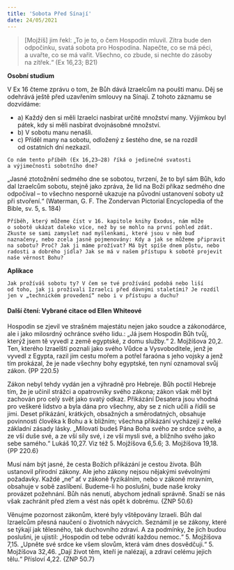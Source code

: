 ```yaml
---
title: 'Sobota Před Sínají'
date: 24/05/2021
---
```


> <p></p>
> [Mojžíš] jim řekl: „To je to, o čem Hospodin mluvil. Zítra bude den odpočinku, svatá sobota pro Hospodina. Napečte, co se má péci, a uvařte, co se má vařit. Všechno, co zbude, si nechte do zásoby na zítřek.“ (Ex 16,23; B21)

**Osobní studium**

V Ex 16 čteme zprávu o tom, že Bůh dává Izraelcům na poušti manu. Děj se odehrává ještě před uzavřením smlouvy na Sínaji. Z tohoto záznamu se dozvídáme:

- a) 	Každý den si měli Izraelci nasbírat určité množství many. Výjimkou byl pátek, kdy si měli nasbírat dvojnásobné množství.
- b) 	V sobotu manu nenašli.
- c) 	Příděl many na sobotu, odložený z šestého dne, se na rozdíl od ostatních dní nezkazil.

`Co nám tento příběh (Ex 16,23–28) říká o jedinečné svatosti a výjimečnosti sobotního dne?`

„Jasné ztotožnění sedmého dne se sobotou, tvrzení, že to byl sám Bůh, kdo dal Izraelcům sobotu, stejně jako zpráva, že lid na Boží příkaz sedmého dne odpočíval – to všechno nesporně ukazuje na původní ustanovení soboty už při stvoření.“ (Waterman, G. F. The Zondervan Pictorial Encyclopedia of the Bible, sv. 5, s. 184)

`Příběh, který můžeme číst v 16. kapitole knihy Exodus, nám může o sobotě ukázat daleko více, než by se mohlo na první pohled zdát. Zkuste se sami zamyslet nad myšlenkami, které jsou v něm buď naznačeny, nebo zcela jasně pojmenovány: Kdy a jak se můžeme připravit na sobotu? Proč? Jak ji máme prožívat? Má být spíše dnem půstu, nebo radosti a dobrého jídla? Jak se má v našem přístupu k sobotě projevit naše věrnost Bohu?`

**Aplikace**

`Jak prožíváš sobotu ty? V čem se tvé prožívání podobá nebo liší od toho, jak ji prožívali Izraelci před dávnými staletími? Je rozdíl jen v „technickém provedení“ nebo i v přístupu a duchu?`

#### Další čtení: Vybrané citace od Ellen Whiteové

Hospodin se zjevil ve strašném majestátu nejen jako soudce a zákonodárce, ale i jako milosrdný ochránce svého lidu.: „Já jsem Hospodin Bůh tvůj, kterýž jsem tě vyvedl z země egyptské, z domu služby.“ 2. Mojžíšova 20,2. Ten, kterého Izraelští poznali jako svého Vůdce a Vysvoboditele, jenž je vyvedl z Egypta, razil jim cestu mořem a potřel faraóna s jeho vojsky a jenž tím prokázal, že je nade všechny bohy egyptské, ten nyní oznamoval svůj zákon. {PP 220.5}

Zákon nebyl tehdy vydán jen a výhradně pro Hebreje. Bůh poctil Hebreje tím, že je učinil strážci a opatrovníky svého zákona; zákon však měl být zachován pro celý svět jako svatý odkaz. Přikázání Desatera jsou vhodná pro veškeré lidstvo a byla dána pro všechny, aby se z nich učili a řídili se jimi. Deset přikázání, krátkých, obsažných a směrodatných, obsahuje povinnosti člověka k Bohu a k bližním; všechna přikázání vycházejí z velké základní zásady lásky. „Milovati budeš Pána Boha svého ze srdce svého, a ze vší duše své, a ze vší síly své, i ze vší mysli své, a bližního svého jako sebe samého.“ Lukáš 10,27. Viz též 5. Mojžíšova 6,5.6; 3. Mojžíšova 19,18. {PP 220.6}

Musí nám být jasné, že cesta Božích přikázání je cestou života. Bůh ustanovil přírodní zákony. Ale jeho zákony nejsou nějakými svévolnými požadavky. Každé „ne“ ať v zákoně fyzikálním, nebo v zákoně mravním, obsahuje v sobě zaslíbení. Budeme-li ho poslušni, bude naše kroky provázet požehnání. Bůh nás nenutí, abychom jednali správně. Snaží se nás však zachránit před zlem a vést nás opět k dobrému. {ZNP 50.6}

Věnujme pozornost zákonům, které byly vštěpovány Izraeli. Bůh dal Izraelcům přesná naučení o životních návycích. Seznámil je se zákony, které se týkají jak tělesného, tak duchovního zdraví. A za podmínky, že jich budou poslušni, je ujistil: „Hospodin od tebe odvrátí každou nemoc.“ 5. Mojžíšova 7,15. „Upněte své srdce ke všem slovům, která vám dnes dosvědčuji.“ 5. Mojžíšova 32,46. „Dají život těm, kteří je nalézají, a zdraví celému jejich tělu.“ Přísloví 4,22. {ZNP 50.7}